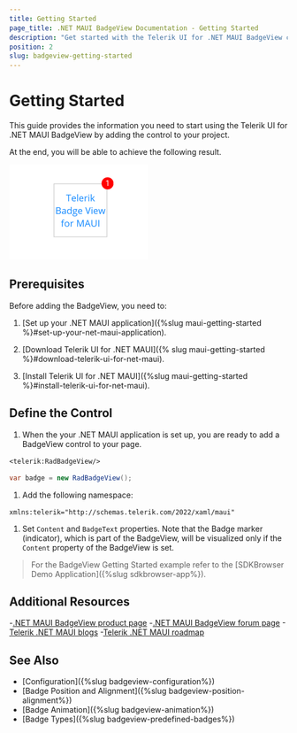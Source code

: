 ```yaml
---
title: Getting Started
page_title: .NET MAUI BadgeView Documentation - Getting Started
description: "Get started with the Telerik UI for .NET MAUI BadgeView control and add the control to your .NET MAUI project."
position: 2
slug: badgeview-getting-started
---
```


# Getting Started

This guide provides the information you need to start using the Telerik UI for .NET MAUI BadgeView by adding the control to your project.

At the end, you will be able to achieve the following result.

![BadgeView Getting Started](images/badgeview-getting-started.png)

## Prerequisites

Before adding the BadgeView, you need to:

1. [Set up your .NET MAUI application]({%slug maui-getting-started %}#set-up-your-net-maui-application).

1. [Download Telerik UI for .NET MAUI]({% slug maui-getting-started %}#download-telerik-ui-for-net-maui).

1. [Install Telerik UI for .NET MAUI]({%slug maui-getting-started %}#install-telerik-ui-for-net-maui).

## Define the Control

1. When the your .NET MAUI application is set up, you are ready to add a BadgeView control to your page.

 ```XAML
<telerik:RadBadgeView/>
 ```
 ```C#
var badge = new RadBadgeView();
 ```

1. Add the following namespace:

 ```XAML
xmlns:telerik="http://schemas.telerik.com/2022/xaml/maui"
 ````

1. Set `Content` and `BadgeText` properties. Note that the Badge marker (indicator), which is part of the BadgeView, will be visualized only if the `Content` property of the BadgeView is set.

 <snippet id='badgeview-getting-started-xaml'/>
 <snippet id='badgeview-getting-started-csharp'/>

> For the BadgeView Getting Started example refer to the [SDKBrowser Demo Application]({%slug sdkbrowser-app%}).

## Additional Resources

-[.NET MAUI BadgeView product page](https://www.telerik.com/maui-ui/badgeview)
-[.NET MAUI BadgeView forum page](https://www.telerik.com/forums/maui?tagId=1900)
-[Telerik .NET MAUI blogs](https://www.telerik.com/blogs/tag/.net-maui)
-[Telerik .NET MAUI roadmap](https://www.telerik.com/support/whats-new/maui-ui/roadmap)


## See Also

- [Configuration]({%slug badgeview-configuration%})
- [Badge Position and Alignment]({%slug badgeview-position-alignment%})
- [Badge Animation]({%slug badgeview-animation%})
- [Badge Types]({%slug badgeview-predefined-badges%})
